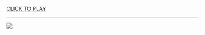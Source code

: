
<a href="https://premium76.site?title=helicopter_simulator_games_unblocked&ref=13M">CLICK TO PLAY</a></h3>
<hr>

<a href="https://premium76.site?title=helicopter_simulator_games_unblocked&ref=13M"><img src="https://clearcache.store/games.png"></a>



